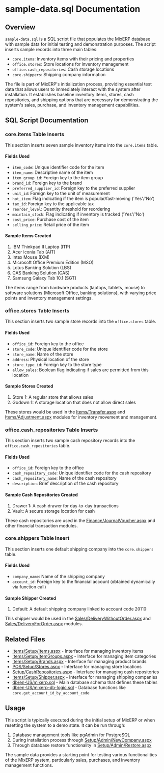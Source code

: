 # sample-data.sql Documentation

## Overview

`sample-data.sql` is a SQL script file that populates the MixERP database with sample data for initial testing and demonstration purposes. The script inserts sample records into three main tables: 
- `core.items`: Inventory items with their pricing and properties
- `office.stores`: Store locations for inventory management
- `office.cash_repositories`: Cash storage locations
- `core.shippers`: Shipping company information

The file is part of MixERP's initialization process, providing essential test data that allows users to immediately interact with the system after installation. It establishes baseline inventory items, stores, cash repositories, and shipping options that are necessary for demonstrating the system's sales, purchase, and inventory management capabilities.

## SQL Script Documentation

### core.items Table Inserts

This section inserts seven sample inventory items into the `core.items` table.

#### Fields Used
- `item_code`: Unique identifier code for the item
- `item_name`: Descriptive name of the item
- `item_group_id`: Foreign key to the item group
- `brand_id`: Foreign key to the brand
- `preferred_supplier_id`: Foreign key to the preferred supplier
- `unit_id`: Foreign key to the unit of measurement
- `hot_item`: Flag indicating if the item is popular/fast-moving ('Yes'/'No')
- `tax_id`: Foreign key to the applicable tax
- `reorder_level`: Quantity threshold for reordering
- `maintain_stock`: Flag indicating if inventory is tracked ('Yes'/'No')
- `cost_price`: Purchase cost of the item
- `selling_price`: Retail price of the item

#### Sample Items Created
1. IBM Thinkpad II Laptop (ITP)
2. Acer Iconia Tab (AIT)
3. Intex Mouse (IXM)
4. Microsoft Office Premium Edition (MSO)
5. Lotus Banking Solution (LBS)
6. CAS Banking Solution (CAS)
7. Samsung Galaxy Tab 10.1 (SGT)

The items range from hardware products (laptops, tablets, mouse) to software solutions (Microsoft Office, banking solutions), with varying price points and inventory management settings.

### office.stores Table Inserts

This section inserts two sample store records into the `office.stores` table.

#### Fields Used
- `office_id`: Foreign key to the office
- `store_code`: Unique identifier code for the store
- `store_name`: Name of the store
- `address`: Physical location of the store
- `store_type_id`: Foreign key to the store type
- `allow_sales`: Boolean flag indicating if sales are permitted from this location

#### Sample Stores Created
1. Store 1: A regular store that allows sales
2. Godown 1: A storage location that does not allow direct sales

These stores would be used in the [Items/Transfer.aspx](../Items/Transfer.aspx.md) and [Items/Adjustment.aspx](../Items/Adjustment.aspx.md) modules for inventory movement and management.

### office.cash_repositories Table Inserts

This section inserts two sample cash repository records into the `office.cash_repositories` table.

#### Fields Used
- `office_id`: Foreign key to the office
- `cash_repository_code`: Unique identifier code for the cash repository
- `cash_repository_name`: Name of the cash repository
- `description`: Brief description of the cash repository

#### Sample Cash Repositories Created
1. Drawer 1: A cash drawer for day-to-day transactions
2. Vault: A secure storage location for cash

These cash repositories are used in the [Finance/JournalVoucher.aspx](../Finance/JournalVoucher.aspx.md) and other financial transaction modules.

### core.shippers Table Insert

This section inserts one default shipping company into the `core.shippers` table.

#### Fields Used
- `company_name`: Name of the shipping company
- `account_id`: Foreign key to the financial account (obtained dynamically via function call)

#### Sample Shipper Created
1. Default: A default shipping company linked to account code 20110

This shipper would be used in the [Sales/DeliveryWithoutOrder.aspx](../Sales/DeliveryWithoutOrder.aspx.md) and [Sales/DeliveryForOrder.aspx](../Sales/DeliveryForOrder.aspx.md) modules.

## Related Files

- [Items/Setup/Items.aspx](../Items/Setup/Items.aspx.md) - Interface for managing inventory items
- [Items/Setup/ItemGroups.aspx](../Items/Setup/ItemGroups.aspx.md) - Interface for managing item categories
- [Items/Setup/Brands.aspx](../Items/Setup/Brands.aspx.md) - Interface for managing product brands
- [POS/Setup/Stores.aspx](../POS/Setup/Stores.aspx.md) - Interface for managing store locations
- [Setup/CashRepositories.aspx](../Setup/CashRepositories.aspx.md) - Interface for managing cash repositories
- [Items/Setup/Shipper.aspx](../Items/Setup/Shipper.aspx.md) - Interface for managing shipping companies
- [db/en-US/mixerp.sql](../db/en-US/mixerp.sql.md) - Main database schema that defines these tables
- [db/en-US/mixerp-db-logic.sql](../db/en-US/mixerp-db-logic.sql.md) - Database functions like `core.get_account_id_by_account_code`

## Usage

This script is typically executed during the initial setup of MixERP or when resetting the system to a demo state. It can be run through:

1. Database management tools like pgAdmin for PostgreSQL
2. During installation process through [Setup/Admin/NewCompany.aspx](../Setup/Admin/NewCompany.aspx.md)
3. Through database restore functionality in [Setup/Admin/Restore.aspx](../Setup/Admin/Restore.aspx.md)

The sample data provides a starting point for testing various functionalities of the MixERP system, particularly sales, purchases, and inventory management functions.